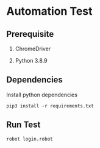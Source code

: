 # Automation Test

## Prerequisite

1. ChromeDriver

2. Python 3.8.9

## Dependencies

Install python dependencies

```pip3 install -r requirements.txt```

## Run Test

```robot login.robot```